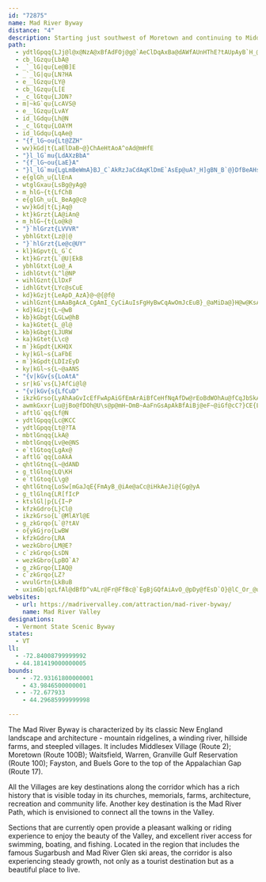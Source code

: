 ```yaml
---
id: "72875"
name: Mad River Byway
distance: "4"
description: Starting just southwest of Moretown and continuing to Middlesex in Vermont, Mad River Byway provides a distinct New England experience.  Passing through quaint villages, natural attractions, and agriculture, the byway follows its namesake, the Mad River.
path:
  - ydtlGpqq{LJj@l@x@NzA@xBfAdFOj@g@`AeClDqAxBa@dAWfAUnHThE?tAUpAyB`H_@hCCpCV|OnBzNRdCNjOWpIH`BhAtF?v@Ep@cEpUIfAEdEUzAsAdE_@r@}@`@iDb@y@l@c@|@u@|BoBxI@nGEv@oAnMOfASh@iBlC_@~@mAtE_@r@_A|@}CtBmB~B_@~@_AzDu@xAa@f@uAjAyDpB_Ax@Y`@m@`Ck@`J]vAk@fAgBjBmGxEcBfByD~EsGnFuFxDeMlEwErBkBlAy@p@m@l@e@~@Ux@Q`HK`A}BxJQ~ADxBnAxEh@zDBx@JzI[lFDdARl@^^jBRh@f@X~BvBdF~ArFTnABj@IxET~GBhBEl@g@bCe@hAe@Vo@SSgAUwDSsAy@oBSyA[i@sA\gBfA{AjBo@fAcA`Do@jFi@fJs@fFb@`D]rBLr@NRXHbCs@ZE\FTRNXE~@SXsADo@XyAdBi@fAiCrJ_D|Ok@jAw@`A_HpG{At@qBRa@d@k@fAG\?`ALd@
  - cb_lGzqu{LbA@
  - _`_lG|qu{Le@B]E
  - _`_lG|qu{LN?HA
  - e__lGzqu{LY@
  - cb_lGzqu{L[E
  - _c_lGtqu{LJDN?
  - m|~kG`qu{LcAVS@
  - e__lGzqu{LvAY
  - id_lGdqu{Lh@N
  - _c_lGtqu{LOAYM
  - id_lGdqu{LqAe@
  - "{f_lG~ou{Lt@ZZH"
  - wv}kGd|t{LaElDaB~@}ChAeHtAoA^oAd@mHfE
  - "}l_lG`mu{LdAXzBbA"
  - "{f_lG~ou{LaE}A"
  - "}l_lG`mu{LgLmBeWmA}BJ_C`AkRzJaCdAqKlDmE`AsEp@uA?_H]gBN_B`@}DfBeAHsAQmGmC_KgGeBy@yBs@aCYoGEaDeAu@MaHLyD]mCa@oAYcBm@mOsEyHsBiCg@gEe@wECoTdA}BK"
  - e{glGh_u{LlEnA
  - wtglGxau{LsBg@yAg@
  - m_hlG~{t{LfChB
  - e{glGh_u{L_BeAg@c@
  - wv}kGd|t{LjAq@
  - kt}kGrzt{LA@iAn@
  - m_hlG~{t{Lo@k@
  - "}`hlGrzt{LVVVR"
  - ybhlGtxt{Lz@|@
  - "}`hlGrzt{Le@c@UY"
  - kl}kGpvt{L_G`C
  - kt}kGrzt{L`@U|EkB
  - ybhlGtxt{Lo@_A
  - idhlGtvt{L^l@NP
  - wihlGznt{LlDxF
  - idhlGtvt{LYc@sCuE
  - kd}kGzjt{LeApD_AzA}@~@{@f@
  - wihlGznt{LmAaBgAcA_CgAmI_CyCiAuIsFgHyBwCqAwOmJcEuB}_@aMiDa@}H@w@KsAe@u@aAoD{GmByCcFsFm@YyDsAmB_@{KqAoA_@}AaAyCaCuBiAkQ}GiBi@eDm@yA{@cDqCcAi@gF}AgEyAeAQiA?}GXgBGaAYo_@{QkGcBiAOeABiJn@g_@fIeGbCeD`CcB~AmEhFgA~A
  - kd}kGzjt{L~@wB
  - kb}kGbgt{LGLw@hB
  - ka}kGtet{L_@l@
  - kb}kGbgt{LJURW
  - ka}kGtet{L\c@
  - m`}kGpdt{LKHQX
  - ky|kGl~s{LaFbE
  - m`}kGpdt{LDIzEyD
  - ky|kGl~s{L~@aANS
  - "{v|kGv{s{LoAtA"
  - sr|kG`vs{L}AfCi@l@
  - "{v|kGv{s{LfCuD"
  - ikzkGrso{LyAhAaGvIcEfFwApAiGfEmArAiBfCeHfNqAfDw@rEoBdWOhAu@fCqJbSkA~CuAbGu@hB
  - awmkGxxr{Lu@jBo@fDOh@U\s@p@mH~DmB~AaFnGsApAkBfAiBj@eF~@iGf@cC?}CE{LeAoCGmCLoHv@gPrDsA?wAo@eA{AQu@SuBJiJUyAc@_AoAaA_BWaKu@iNgCsBU}@HmAd@_CtBiBxBiB~Ea@h@y@h@{FrB_B^mCJy@IiBe@mBcAyFcFoE{Cq@w@o@iAeGuQ{DaIc@qBEeAPiFEkAKy@YaAyBsEyAeGs@uAyAeCi@mAo@eCY{DUeAc@_Au@s@u@Y{@EcGf@mCAaBSiI_DsAWyDSw@U_FwDcB{@yBq@sBQaLYmC\cAd@y@@kL~ByERyDKgEm@mDgA{H}CsKiF
  - aftlG`qq{Lf@N
  - ydtlGpqq{Lc@KCC
  - ydtlGpqq{Lt@?TA
  - mbtlGnqq{LkA@
  - mbtlGnqq{Lv@e@NS
  - e`tlGtoq{LgAx@
  - aftlG`qq{LoAkA
  - qhtlGtnq{L~@dAND
  - g_tlGlnq{LQ\KH
  - e`tlGtoq{L\g@
  - qhtlGtnq{LoSw[mGaJqE{FmAyB_@iAe@aCc@iHkAeJi@{Gg@yA
  - g_tlGlnq{LR[fIcP
  - ktslGl|p{L{I~P
  - kfzkGdro{L}Cl@
  - ikzkGrso{L`@MlAYl@E
  - g_zkGrqo{L`@?tAV
  - o{ykGjro{LwBW
  - kfzkGdro{LRA
  - wezkGbro{LM@E?
  - c`zkGrqo{LsDN
  - wezkGbro{LpBO`A?
  - g_zkGrqo{LIAQ@
  - c`zkGrqo{LZ?
  - wvulGrtn{LkBuB
  - uximGb|qzLfAl@dBfD^vALr@Fr@FfBc@`EgBjGQfAiAvO_@pDy@fEsD`O}@lC_Or_@u@dCm@rEGrC@fANlCRdAx@dCtAhB|@n@~@^fALdA?dAQxL_G`A_@jCi@nCKhADdALfCp@bA^~AdAlAfA~AfBhBfD|@|Bx@`Dn@rFNfFO|Hc@xCoAjFoNp^yAtEcArEyCtQi@zDSrCK`GJdERrCZ~Bv@zDt@~B|@rBpPz]r@hAhAxAvAlAtBdAtJtBtBv@vBrAtB~B|@nAnAfCx@dCvDnNxBxFvBxDfCnC`CvAbBl@t\dKxB`@tOlAlTdC`J~Br@X`Ax@|@rAh@lAr@lDTpCNt@j@jAvAv@hBb@~Ex@r@VpExChAxAj@lBV`CGxEFvAXnAn@jAn@p@h@N~APrA@rDpDdLdErCtA~@|@n@bAhApD\l@d@PbEX`A^dB~ApLtOd@x@R~@GfEVrAXt@xB|Cb@nBNdBC|@e@nBO`A?x@HhAV`AbAlAVp@t@jEx@pDd@nBh@hAh@j@r@^fFrApAPrA?~FSjCCfAJnA\dCrA|@z@hAxArE`JtFlIxE~EhBfA|EnB`GjBdK~DhAl@vQtQfHtI`CjBbClAlBf@tANrG@lALt@VhO|HvJ~CnJjD~AdApAlA`AzAhAdCfErLrAvCfB|BbHfFhBzBxAvC~AbF|A`Gn@hDzAhJ|@`ChArBnMnOpIzM~ExGzDxE|GlHxo@po@pC~C
websites:
  - url: https://madrivervalley.com/attraction/mad-river-byway/
    name: Mad River Valley
designations:
  - Vermont State Scenic Byway
states:
  - VT
ll:
  - -72.84008799999992
  - 44.181419000000005
bounds:
  - - -72.93161800000001
    - 43.9846500000001
  - - -72.677933
    - 44.29685999999998

---
```


The Mad River Byway is characterized by its classic New England landscape and architecture - mountain ridgelines, a winding river, hillside farms, and steepled villages. It includes Middlesex Village (Route 2); Moretown (Route 100B); Waitsfield, Warren, Granville Gulf Reservation (Route 100); Fayston, and Buels Gore to the top of the Appalachian Gap (Route 17).

All the Villages are key destinations along the corridor which has a rich history that is visible today in its churches, memorials, farms, architecture, recreation and community life. Another key destination is the Mad River Path, which is envisioned to connect all the towns in the Valley.

Sections that are currently open provide a pleasant walking or riding experience to enjoy the beauty of the Valley, and excellent river access for swimming, boating, and fishing.  Located in the region that includes the famous Sugarbush and Mad River Glen ski areas, the corridor is also experiencing steady growth, not only as a tourist destination but as a beautiful place to live.
